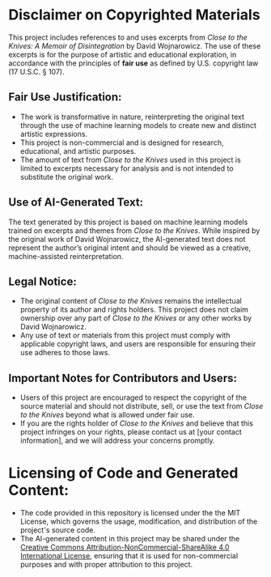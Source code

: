 # Disclaimer on Copyrighted Materials

This project includes references to and uses excerpts from *Close to the Knives: A Memoir of Disintegration* by David Wojnarowicz. The use of these excerpts is for the purpose of artistic and educational exploration, in accordance with the principles of **fair use** as defined by U.S. copyright law (17 U.S.C. § 107).

## Fair Use Justification:
- The work is transformative in nature, reinterpreting the original text through the use of machine learning models to create new and distinct artistic expressions.
- This project is non-commercial and is designed for research, educational, and artistic purposes.
- The amount of text from *Close to the Knives* used in this project is limited to excerpts necessary for analysis and is not intended to substitute the original work.

## Use of AI-Generated Text:
The text generated by this project is based on machine learning models trained on excerpts and themes from *Close to the Knives*. While inspired by the original work of David Wojnarowicz, the AI-generated text does not represent the author’s original intent and should be viewed as a creative, machine-assisted reinterpretation.

## Legal Notice:
- The original content of *Close to the Knives* remains the intellectual property of its author and rights holders. This project does not claim ownership over any part of *Close to the Knives* or any other works by David Wojnarowicz.
- Any use of text or materials from this project must comply with applicable copyright laws, and users are responsible for ensuring their use adheres to those laws.

## Important Notes for Contributors and Users:
- Users of this project are encouraged to respect the copyright of the source material and should not distribute, sell, or use the text from *Close to the Knives* beyond what is allowed under fair use.
- If you are the rights holder of *Close to the Knives* and believe that this project infringes on your rights, please contact us at [your contact information], and we will address your concerns promptly.

# Licensing of Code and Generated Content:
- The code provided in this repository is licensed under the the MIT License, which governs the usage, modification, and distribution of the project's source code.
- The AI-generated content in this project may be shared under the [Creative Commons Attribution-NonCommercial-ShareAlike 4.0 International License](https://creativecommons.org/licenses/by-nc-sa/4.0/), ensuring that it is used for non-commercial purposes and with proper attribution to this project.
